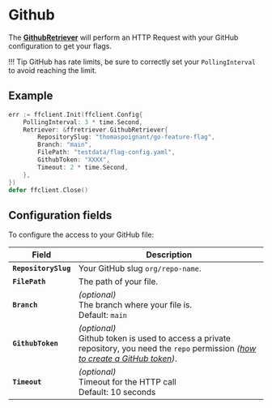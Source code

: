# Github
The [**GithubRetriever**](https://pkg.go.dev/github.com/thomaspoignant/go-feature-flag#GithubRetriever) will perform an HTTP Request with your GitHub configuration to get your flags.

!!! Tip
    GitHub has rate limits, be sure to correctly set your `PollingInterval` to avoid reaching the limit.

## Example
```go linenums="1"
err := ffclient.Init(ffclient.Config{
    PollingInterval: 3 * time.Second,
    Retriever: &ffretriever.GithubRetriever{
        RepositorySlug: "thomaspoignant/go-feature-flag",
        Branch: "main",
        FilePath: "testdata/flag-config.yaml",
        GithubToken: "XXXX",
        Timeout: 2 * time.Second,
    },
})
defer ffclient.Close()
```

## Configuration fields
To configure the access to your GitHub file:

| Field | Description |
|---|---|
|**`RepositorySlug`**| Your GitHub slug `org/repo-name`.|
|**`FilePath`**| The path of your file.|
|**`Branch`**| *(optional)*<br>The branch where your file is.<br>Default: `main`|
|**`GithubToken`**| *(optional)*<br>Github token is used to access a private repository, you need the `repo` permission *([how to create a GitHub token](https://docs.github.com/en/free-pro-team@latest/github/authenticating-to-github/creating-a-personal-access-token))*.|
|**`Timeout`**| *(optional)*<br>Timeout for the HTTP call <br>Default: 10 seconds|

